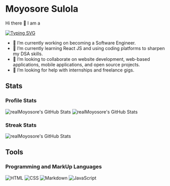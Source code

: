 # Moyosore Sulola

Hi there 👋 I am a 

<a href="https://git.io/typing-svg"><img src="https://readme-typing-svg.demolab.com?font=Poppins&weight=600&size=30&letterSpacing=2px&duration=2000&pause=500&color=FFC000&vCenter=true&width=435&lines=Frontend+Developer;Web+Designer;UI+Markup+Developer;Email+Developer" alt="Typing SVG" /></a>

- 🔭 I’m currently working on becoming a Software Engineer.
- 🌱 I’m currently learning React JS and using coding platforms to sharpen my DSA skills.
- 👯 I’m looking to collaborate on website development, web-based applications, mobile applications, and open source projects.
- 🤔 I’m looking for help with internships and freelance gigs.

## Stats

### Profile Stats

<img src="https://github-readme-stats.vercel.app/api?username=realMoyosore&theme=vision-friendly-dark&show_icons=true&hide_border=false&count_private=true" alt="realMoyosore's GitHub Stats" />

<img src="https://github-readme-stats.vercel.app/api/top-langs/?username=realMoyosore&theme=vision-friendly-dark&show_icons=true&hide_border=false&layout=compact" alt="realMoyosore's GitHub Stats" />

### Streak Stats

<img src="https://streak-stats.demolab.com?user=realMoyosore&theme=vision-friendly-dark&hide_border=false" alt="realMoyosore's GitHub Stats" />

## Tools
### Programming and MarkUp Languages
<img alt="HTML" src="https://img.shields.io/badge/HTML-E34F26.svg?logo=html5&logoColor=white"></a>
<img alt="CSS" src="https://img.shields.io/badge/CSS-1572B6.svg?logo=css3&logoColor=white"></a>
<img alt="Markdown" src="https://img.shields.io/badge/Markdown-000000.svg?logo=markdown&logoColor=white"></a>
<img alt="JavaScript" src="https://img.shields.io/badge/JavaScript-F7DF1E.svg?logo=javascript&logoColor=black"></a>





<!--
- 💬 Ask me about ...
- 📫 How to reach me: ...
- 😄 Pronouns: ...
- ⚡ Fun fact:
-->
